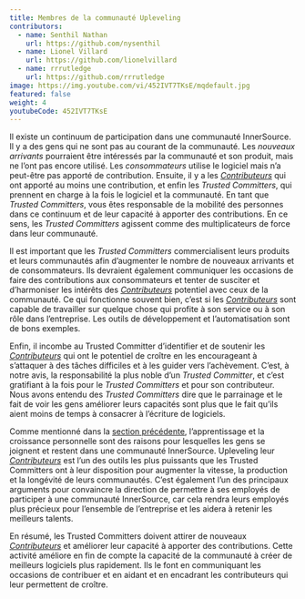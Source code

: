 ```yaml
---
title: Membres de la communauté Upleveling
contributors:
  - name: Senthil Nathan
    url: https://github.com/nysenthil
  - name: Lionel Villard
    url: https://github.com/lionelvillard
  - name: rrrutledge
    url: https://github.com/rrrutledge
image: https://img.youtube.com/vi/452IVT7TKsE/mqdefault.jpg
featured: false
weight: 4
youtubeCode: 452IVT7TKsE
---
```

<div class="paragraph">
<p>Il existe un continuum de participation dans une communauté InnerSource.
Il y a des gens qui ne sont pas au courant de la communauté.
Les <em>nouveaux arrivants</em> pourraient être intéressés par la communauté et son produit, mais ne l&#8217;ont pas encore utilisé.
Les <em>consommateurs</em> utilise le logiciel mais n&#8217;a peut-être pas apporté de contribution.
Ensuite, il y a les <a href="https://innersourcecommons.org/learn/learning-path/contributor"><em>Contributeurs</em></a> qui ont apporté au moins une contribution, et enfin les <em>Trusted Committers</em>, qui prennent en charge à la fois le logiciel et la communauté.
En tant que <em>Trusted Committers</em>, vous êtes responsable de la mobilité des personnes dans ce continuum et de leur capacité à apporter des contributions.
En ce sens, les <em>Trusted Committers</em> agissent comme des multiplicateurs de force dans leur communauté.</p>
</div>
<div class="paragraph">
<p>Il est important que les <em>Trusted Committers</em> commercialisent leurs produits et leurs communautés afin d&#8217;augmenter le nombre de nouveaux arrivants et de consommateurs.
Ils devraient également communiquer les occasions de faire des contributions aux consommateurs et tenter de susciter et d&#8217;harmoniser les intérêts des <a href="https://innersourcecommons.org/learn/learning-path/contributor"><em>Contributeurs</em></a> potentiel avec ceux de la communauté.
Ce qui fonctionne souvent bien, c&#8217;est si les <a href="https://innersourcecommons.org/learn/learning-path/contributor"><em>Contributeurs</em></a> sont capable de travailler sur quelque chose qui profite à son service ou à son rôle dans l&#8217;entreprise.
Les outils de développement et l&#8217;automatisation sont de bons exemples.</p>
</div>
<div class="paragraph">
<p>Enfin, il incombe au Trusted Committer d&#8217;identifier et de soutenir les <a href="https://innersourcecommons.org/learn/learning-path/contributor"><em>Contributeurs</em></a> qui ont le potentiel de croître en les encourageant à s&#8217;attaquer à des tâches difficiles et à les guider vers l&#8217;achèvement.
C&#8217;est, à notre avis, la responsabilité la plus noble d&#8217;un <em>Trusted Committer</em>, et c&#8217;est gratifiant à la fois pour le <em>Trusted Committers</em> et pour son contributeur.
Nous avons entendu des <em>Trusted Committers</em> dire que le parrainage et le fait de voir les gens améliorer leurs capacités sont plus que le fait qu&#8217;ils aient moins de temps à consacrer à l&#8217;écriture de logiciels.</p>
</div>
<div class="paragraph">
<p>Comme mentionné dans la <a href="https://innersourcecommons.org/fr/learn/learning-path/trusted-committer/03/">section précédente</a>, l&#8217;apprentissage et la croissance personnelle sont des raisons pour lesquelles les gens se joignent et restent dans une communauté InnerSource.
Upleveling leur <a href="https://innersourcecommons.org/learn/learning-path/contributor"><em>Contributeurs</em></a> est l&#8217;un des outils les plus puissants que les Trusted Committers ont à leur disposition pour augmenter la vitesse, la production et la longévité de leurs communautés.
C&#8217;est également l&#8217;un des principaux arguments pour convaincre la direction de permettre à ses employés de participer à une communauté InnerSource, car cela rendra leurs employés plus précieux pour l&#8217;ensemble de l&#8217;entreprise et les aidera à retenir les meilleurs talents.</p>
</div>
<div class="paragraph">
<p>En résumé, les Trusted Committers doivent attirer de nouveaux <a href="https://innersourcecommons.org/learn/learning-path/contributor"><em>Contributeurs</em></a> et améliorer leur capacité à apporter des contributions.
Cette activité améliore en fin de compte la capacité de la communauté à créer de meilleurs logiciels plus rapidement.
Ils le font en communiquant les occasions de contribuer et en aidant et en encadrant les contributeurs qui leur permettent de croître.</p>
</div>
<!--- This file autogenerated from https://github.com/InnerSourceCommons/InnerSourceLearningPath/blob/main/scripts -->
